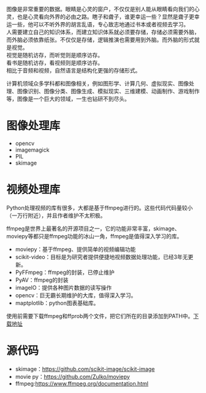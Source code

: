 图像是非常重要的数据。眼睛是心灵的窗户，不仅仅是别人能从眼睛看向我们的心灵，也是心灵看向外界的必由之路。瞎子和聋子，谁更幸运一些？显然是聋子更幸运一些，他可以不听外界的胡言乱语，专心致志地通过书本或者视频去学习。  
人需要建立自己的知识体系，而建立知识体系就必须要存储，存储必须需要外脑，而外脑必须依靠纸张。不仅仅是存储，逻辑推演也需要用到外脑。而外脑的形式就是视觉。  
视觉是随机访存，而听觉则是顺序访存。  
看书是随机访存，看视频则是顺序访存。  
相比于音频和视频，自然语言是结构化更强的存储形式。  

计算机领域众多学科都和图像相关，例如图形学、计算几何、虚拟现实、图像处理、图像识别、图像分类、图像生成、模拟现实、三维建模、动画制作、游戏制作等，图像是一个巨大的领域，一生也钻研不到尽头。    
# 图像处理库
* opencv
* imagemagick
* PIL
* skimage

# 视频处理库
Python处理视频的库有很多，大都是基于ffmpeg进行的。这些代码代码量较小（一万行附近），并且作者维护不太积极。  

ffmpeg是世界上最著名的开源项目之一，它的功能非常丰富，skimage、moviepy等都只是ffmpeg功能的冰山一角，ffmpeg是值得深入学习的库。  

* moviepy：基于ffmpeg、提供简单的视频编辑功能
* scikit-video：目标是为研究者提供便捷地视频数据处理功能，已经3年无更新。
* PyFFmpeg：ffmpeg的封装，已停止维护
* PyAV：ffmpeg的封装
* imageIO：提供各种图片数据的读写操作
* opencv：巨无霸长期维护的大库，值得深入学习。
* maptplotlib：python图表基础库。

使用前需要下载ffmpeg和ffprob两个文件，把它们所在的目录添加到PATH中。[下载地址](https://evermeet.cx/ffmpeg/) 


# 源代码
* skimage：https://github.com/scikit-image/scikit-image  
* movie py：https://github.com/Zulko/moviepy  
* ffmpeg:https://www.ffmpeg.org/documentation.html  